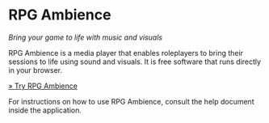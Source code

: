 # RPG Ambience

*Bring your game to life with music and visuals*

RPG Ambience is a media player that enables roleplayers to bring their sessions to life using sound and visuals. It is free software that runs directly in your browser.

[» Try RPG Ambience](http://rpg-ambience.com/)

For instructions on how to use RPG Ambience, consult the help document inside the application.